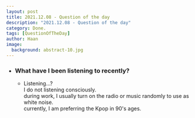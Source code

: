 ```yaml
---
layout: post
title: 2021.12.08 - Question of the day
description: "2021.12.08 - Question of the day" 
category: Done.
tags: [QuestionOfTheDay]
author: Haan
image:
  background: abstract-10.jpg
---
```


* ### What have I been listening to recently?
  * Listening…?   
  I do not listening consciously.   
  during work, I usually turn on the radio or music randomly to use as white noise.   
  currently, I am preferring the Kpop in 90's ages.

  